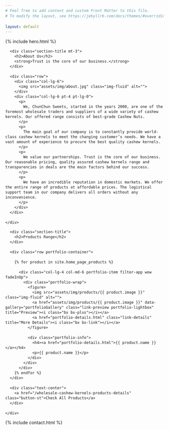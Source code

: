 ```yaml
---
# Feel free to add content and custom Front Matter to this file.
# To modify the layout, see https://jekyllrb.com/docs/themes/#overriding-theme-defaults

layout: default
---
```


{% include hero.html %}

<main id="main">
  <!-- ======= About Section ======= -->
  <section id="about" class="about">
    <div class="container">

      <div class="section-title mt-3">
        <h2>About Us</h2>
        <strong>Trust is the core of our business.</strong>
      </div>

      <div class="row">
        <div class="col-lg-6">
          <img src="assets/img/about.jpg" class="img-fluid" alt="">
        </div>
        <div class="col-lg-6 pt-4 pt-lg-0">
          <p>
            We, ChunChun Sweets, started in the years 2000, are one of the foremost wholesale traders and suppliers of a wide variety of cashew kernels. Our offered range consists of best-grade Cashew Nuts.
          </p>
          <p>
            The main goal of our company is to constantly provide world-class cashew kernels to meet the changing customer’s needs. We have a vast amount of experience to procure the best quality cashew kernels.
          </p>
          <p>
            We value our partnerships. Trust is the core of our business. Our reasonable pricing, quality assured cashew kernels range and transparencies in deals are the main factors behind our success.
          </p>
          <p>
            We have an incredible reputation in domestic markets. We offer the entire range of products at affordable prices. The logistical support team in our company delivers all orders without any inconvenience.
          </p>
        </div>
      </div>

    </div>
  </section><!-- End About Section -->

  <!-- ======= Portfolio Section ======= -->
  <section id="portfolio" class="portfolio">
    <div class="container">

      <div class="section-title">
        <h2>Products Range</h2>
      </div>

      <div class="row portfolio-container">

        {% for product in site.home_page_products %}

          <div class="col-lg-4 col-md-6 portfolio-item filter-app wow fadeInUp">
            <div class="portfolio-wrap">
              <figure>
                <img src="assets/img/products/{{ product.image }}" class="img-fluid" alt="">
                <a href="assets/img/products/{{ product.image }}" data-gallery="portfolioGallery" class="link-preview portfolio-lightbox" title="Preview"><i class="bx bx-plus"></i></a>
                <a href="portfolio-details.html" class="link-details" title="More Details"><i class="bx bx-link"></i></a>
              </figure>

              <div class="portfolio-info">
                <h4><a href="portfolio-details.html">{{ product.name }}</a></h4>
                <p>{{ product.name }}</p>
              </div>
            </div>
          </div>
        {% endfor %}
      </div>

      <div class="text-center">
        <a href="/wholesale-cashew-kernels-products-details" class="button-st">Check All Products</a>
      </div>

    </div>
  </section><!-- End Portfolio Section -->
</main>

{% include contact.html %}
